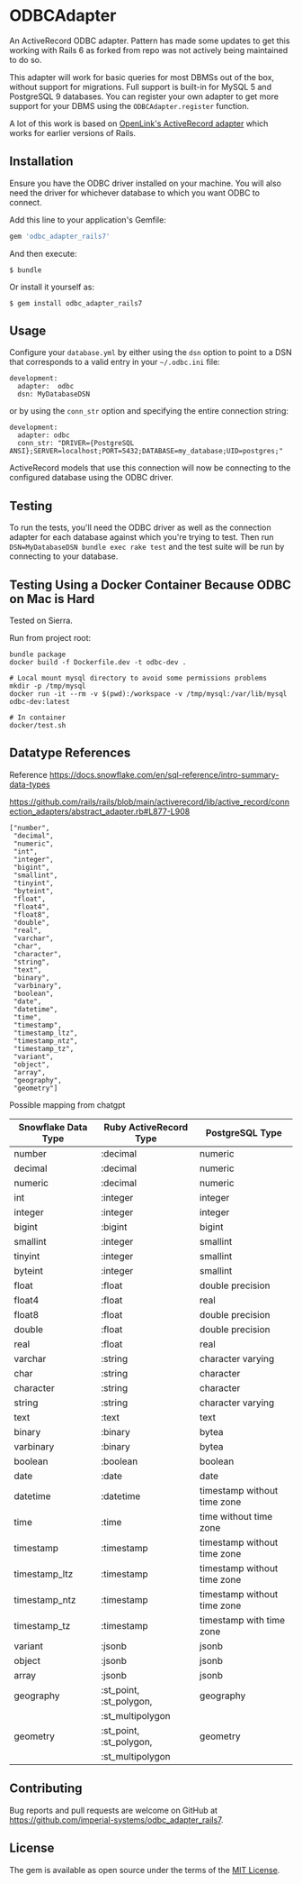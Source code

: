 # ODBCAdapter

An ActiveRecord ODBC adapter. Pattern has made some updates to get this working with Rails 6 as forked from repo was not actively being maintained to do so.

This adapter will work for basic queries for most DBMSs out of the box, without support for migrations. Full support is built-in for MySQL 5 and PostgreSQL 9 databases. You can register your own adapter to get more support for your DBMS using the `ODBCAdapter.register` function.

A lot of this work is based on [OpenLink's ActiveRecord adapter](http://odbc-rails.rubyforge.org/) which works for earlier versions of Rails.

## Installation

Ensure you have the ODBC driver installed on your machine. You will also need the driver for whichever database to which you want ODBC to connect.

Add this line to your application's Gemfile:

```ruby
gem 'odbc_adapter_rails7'
```

And then execute:

    $ bundle

Or install it yourself as:

    $ gem install odbc_adapter_rails7

## Usage

Configure your `database.yml` by either using the `dsn` option to point to a DSN that corresponds to a valid entry in your `~/.odbc.ini` file:

```
development:
  adapter:  odbc
  dsn: MyDatabaseDSN
```

or by using the `conn_str` option and specifying the entire connection string:

```
development:
  adapter: odbc
  conn_str: "DRIVER={PostgreSQL ANSI};SERVER=localhost;PORT=5432;DATABASE=my_database;UID=postgres;"
```

ActiveRecord models that use this connection will now be connecting to the configured database using the ODBC driver.

## Testing

To run the tests, you'll need the ODBC driver as well as the connection adapter for each database against which you're trying to test. Then run `DSN=MyDatabaseDSN bundle exec rake test` and the test suite will be run by connecting to your database.

## Testing Using a Docker Container Because ODBC on Mac is Hard

Tested on Sierra.


Run from project root:

```
bundle package
docker build -f Dockerfile.dev -t odbc-dev .

# Local mount mysql directory to avoid some permissions problems
mkdir -p /tmp/mysql
docker run -it --rm -v $(pwd):/workspace -v /tmp/mysql:/var/lib/mysql odbc-dev:latest

# In container
docker/test.sh
```

## Datatype References


Reference https://docs.snowflake.com/en/sql-reference/intro-summary-data-types

https://github.com/rails/rails/blob/main/activerecord/lib/active_record/connection_adapters/abstract_adapter.rb#L877-L908

```
["number",
 "decimal",
 "numeric",
 "int",
 "integer",
 "bigint",
 "smallint",
 "tinyint",
 "byteint",
 "float",
 "float4",
 "float8",
 "double",
 "real",
 "varchar",
 "char",
 "character",
 "string",
 "text",
 "binary",
 "varbinary",
 "boolean",
 "date",
 "datetime",
 "time",
 "timestamp",
 "timestamp_ltz",
 "timestamp_ntz",
 "timestamp_tz",
 "variant",
 "object",
 "array",
 "geography",
 "geometry"]
```


Possible mapping from chatgpt

| Snowflake Data Type   | Ruby ActiveRecord Type | PostgreSQL Type  |
| --------------------- | ---------------------- | ---------------- |
| number                | :decimal               |  numeric
| decimal               | :decimal               |  numeric
| numeric               | :decimal               |  numeric
| int                   | :integer               |  integer
| integer               | :integer               |  integer
| bigint                | :bigint                |  bigint
| smallint              | :integer               |  smallint
| tinyint               | :integer               |  smallint
| byteint               | :integer               |  smallint
| float                 | :float                 |  double precision
| float4                | :float                 |  real
| float8                | :float                 |  double precision
| double                | :float                 |  double precision
| real                  | :float                 |  real
| varchar               | :string                |  character varying
| char                  | :string                |  character
| character             | :string                |  character
| string                | :string                |  character varying
| text                  | :text                  |  text
| binary                | :binary                |  bytea
| varbinary             | :binary                |  bytea
| boolean               | :boolean               |  boolean
| date                  | :date                  |  date
| datetime              | :datetime              |  timestamp without time zone
| time                  | :time                  |  time without time zone
| timestamp             | :timestamp             |  timestamp without time zone
| timestamp_ltz         | :timestamp             |  timestamp without time zone
| timestamp_ntz         | :timestamp             |  timestamp without time zone
| timestamp_tz          | :timestamp             |  timestamp with time zone
| variant               | :jsonb                 |  jsonb
| object                | :jsonb                 |  jsonb
| array                 | :jsonb                 |  jsonb
| geography             | :st_point, :st_polygon,|  geography
|                       | :st_multipolygon       |
| geometry              | :st_point, :st_polygon,|  geometry
|                       | :st_multipolygon       |


## Contributing

Bug reports and pull requests are welcome on GitHub at https://github.com/imperial-systems/odbc_adapter_rails7.

## License

The gem is available as open source under the terms of the [MIT License](http://opensource.org/licenses/MIT).
